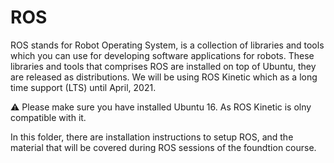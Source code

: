 # ROS 
ROS stands for Robot Operating System, is a collection of libraries and tools which you can use for developing software applications for robots. These libraries and tools that comprises ROS are installed on top of Ubuntu, they are released as distributions. We will be using ROS Kinetic which as a long time support (LTS) until April, 2021.

:warning:  Please make sure you have installed Ubuntu 16. As ROS Kinetic is olny compatible with it.

In this folder, there are installation instructions to setup ROS, and the material that will be covered during ROS sessions of the foundtion course.
